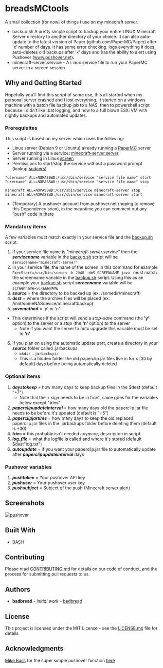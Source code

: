 # breadsMCtools

A small collection (for now) of things I use on my minecraft server. 
- backup.sh A pretty simple script to backup your entire LINUX Minecraft Server directory to another directory of your choice. It can also auto-update to the latest version of Paper (github.com/PaperMC/Paper) after 'x' number of days. It has some error checking, logs everything it does, auto-deletes old backups after 'x' days and has the ability to alert using Pushover (www.pushover.net).
- minecraft-server.service - A Linux service file to run your PaperMC server in a screen session

## Why and Getting Started

Hopefully you'll find this script of some use, this all started when my personal server crashed and I lost everything. It started on a windows machine with a batch file backup job to a NAS, then to powershell script because I didn't like .bat logging, and now to a full blown ESXi VM with nightly backups and automated updates.

### Prerequisites

This script is based on my server which uses the following:

- Linux server (Debian 9 or Ubuntu) already running a [PaperMC](https://github.com/PaperMC/Paper) server
- Server running via a service: [minecraft-server.server](./minecraft-server.service)
- Server running in Linux [screen](https://linux.die.net/man/1/screen)
- Permissions to start/stop the service without a password prompt (lookup [sudoers](https://linux.die.net/man/5/sudoers))
```
"username" ALL=NOPASSWD:/usr/sbin/service "service file name" start
"username" ALL=NOPASSWD:/usr/sbin/service "service file name" stop

minecraft ALL=NOPASSWD:/usr/sbin/service minecraft-server stop
minecraft ALL=NOPASSWD:/usr/sbin/service minecraft-server start
```
- (Temporary) A pushover account from pushover.net (hoping to remove this Dependency soon), in the meantime you can comment out any "push" code in there


### Mandatory items
A few variables must match exactly in your service file and the [backup.sh](./backup.sh) script.

1. If your service file name is *"minecraft-server.service"* then the _**servicename**_ variable in the [backup.sh](./backup.sh) script will be ```servicename="minecraft-server"```
2. In your service file, the name of the screen in this command for example ```ExecStart=/usr/bin/screen -h 2048 -dmS SCREENNAME java ``` must match the screenname variable in the [backup.sh](./backup.sh) script. Using this as an example your [backup.sh](./backup.sh) script _**screenname**_ variable will be ```screenname=SCREENNAME```
3. _**source**_ = the directory to be backed up (ex: /somedir/minecraft)
4. _**dest**_ = where the archive files will be placed (ex: /mnt/someNASdevice/minecraftbackup)
5. _**savemethod**_ = 'y' or 'n'
- This determines if the script will send a _stop-save_ command (the __'y'__ option) to the server or a _stop_ (the __'n'__ option) to the server
  - Note if you want the server to auto upgrade this variable must be set to __'n'__
6. If you plan on using the automatic update part, create a directory in your _**source**_ folder called .jarbackups
   - ``` mkdir .jarbackups/ ```
   - This is a hidden folder the old paperclip.jar files live in for x (30 by default) days before being automatically deleted

### Optional items

1. _**daystokeep**_ = how many days to keep backup files in the $dest (default "+7")
    - Note that the + sign needs to be in front, same goes for the variables below except "tries"
2. _**paperclipupdateinterval**_ = how many days old the paperclip.jar file needs to be before it's updated (default is "+5")
3. _**paperclipjartime**_ = how many days to keep the old replaced paperclip.jar files in the .jarbackups folder before deleting them (default is +30)
4. _**tries**_ = this probably isn't needed anymore, description in script.
5. _**log_file**_ = what the logfile is called and where it's stored (default $dest"log.txt")
6. _**autoupdate**_ = if you want your paperclip.jar file to automatically update after _**paperclipupdateinterval**_ days

### Pushover variables
1. _**pushtoken**_ = Your pushover API key
2. _**pushuser**_ = Your pushover user key
3. _**pushsubject**_ = Subject of the push (Minecraft server alert)

## Screenshots
![pushover](http://badbread.com/wp-content/uploads/2018/08/breadsMCtools_push.jpg)

## Built With

* BASH

## Contributing

Please read [CONTRIBUTING.md](https://gist.github.com/PurpleBooth/b24679402957c63ec426) for details on our code of conduct, and the process for submitting pull requests to us.

## Authors

* **badbread** - *Initial work* - [badbread](https://github.com/badbread)

## License

This project is licensed under the MIT License - see the [LICENSE.md](LICENSE.md) file for details

## Acknowledgments

[Mike Buss](https://github.com/mikebuss) for the super simple pushover function [here](https://mikebuss.com/2014/01/03/push-notifications-cli/)

